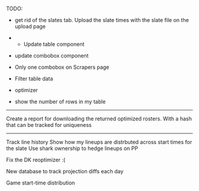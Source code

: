 TODO:


 - get rid of the slates tab. Upload the slate times with the slate file on the upload page

* - Update table component
- update combobox component
- Only one combobox on Scrapers page
- Filter table data

- optimizer

 - show the number of rows in my table

 -----

 Create a report for downloading the returned optimized rosters. With a hash that can be tracked for uniqueness

 
 -----
 Track line history
 Show how my lineups are distrbuted across start times for the slate
 Use shark ownership to hedge lineups on PP

 Fix the DK reoptimizer :(

  New database to track projection diffs each day

  Game start-time distribution